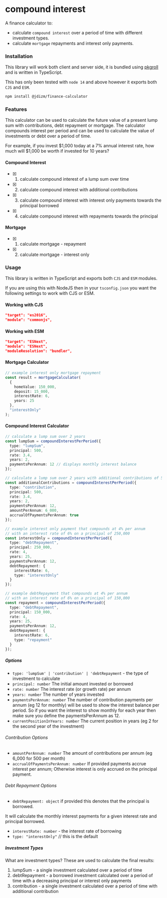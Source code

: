 # compound interest

A finance calculator to:

- calculate `compound interest` over a period of time with different investment types.
- calculate `mortgage` repayments and interest only payments.

### Installation

This library will work both client and server side, it is bundled using [pkgroll](https://github.com/privatenumber/pkgroll) and is written in TypeScript.

This has only been tested with `node 14` and above however it exports both `CJS` and `ESM`.

```bash
npm install @jdizm/finance-calculator
```

### Features

This calculator can be used to calculate the future value of a present lump sum with contributions, debt repayment or mortgage. The calculator compounds interest per period and can be used to calculate the value of investments or debt over a period of time.

For example, if you invest $1,000 today at a 7% annual interest rate, how much will $1,000 be worth if invested for 10 years?

#### Compound Interest

- [x] 1. calculate compound interest of a lump sum over time
- [x] 2. calculate compound interest with additional contributions
- [x] 3. calculate compound interest with interest only payments towards the principal borrowed
- [x] 4. calculate compound interest with repayments towards the principal

#### Mortgage

- [x] 1. calculate mortgage - repayment
- [x] 2. calculate mortgage - interest only

### Usage

This library is written in TypeScript and exports both `CJS` and `ESM` modules.

If you are using this with NodeJS then in your `tsconfig.json` you want the following settings to work with CJS or ESM.

#### Working with CJS

```json
"target": "es2016",
"module": "commonjs",
```

#### Working with ESM

```json
"target": "ESNext",
"module": "ESNext",
"moduleResolution": "bundler",
```

#### Mortgage Calculator

```ts
// example interest only mortgage repayment
const result = mortgageCalculator(
  {
    homeValue: 150_000,
    deposit: 15_000,
    interestRate: 6,
    years: 25
  },
  "interestOnly"
);
```

#### Compound Interest Calculator

```ts
// calculate a lump sum over 2 years
const lumpSum = compoundInterestPerPeriod({
  type: "lumpSum",
  principal: 500,
  rate: 3.4,
  years: 2,
  paymentsPerAnnum: 12 // displays monthly interest balance
});

// calculate a lump sum over 2 years with additional contributions of 500 per month
const additionalContributions = compoundInterestPerPeriod({
  type: "contribution",
  principal: 500,
  rate: 3.4,
  years: 2,
  paymentsPerAnnum: 12,
  amountPerAnnum: 6_000,
  accrualOfPaymentsPerAnnum: true
});

// example interest only payment that compounds at 4% per annum
// with an interest rate of 6% on a principal of 250,000
const interestOnly = compoundInterestPerPeriod({
  type: "debtRepayment",
  principal: 250_000,
  rate: 4,
  years: 25,
  paymentsPerAnnum: 12,
  debtRepayment: {
    interestRate: 6,
    type: "interestOnly"
  }
});

// example debtRepayment that compounds at 4% per annum
// with an interest rate of 6% on a principal of 150,000
const repayment = compoundInterestPerPeriod({
  type: "debtRepayment",
  principal: 150_000,
  rate: 4,
  years: 25,
  paymentsPerAnnum: 12,
  debtRepayment: {
    interestRate: 6,
    type: "repayment"
  }
});
```

##### Options

- `type: 'lumpSum' | 'contribution' | 'debtRepayment` - the type of investment to calculate
- `principal: number` The initial amount invested or borrowed
- `rate: number` The interest rate (or growth rate) per annum
- `years: number` The number of years invested
- `paymentsPerAnnum: number` The number of contribution payments per annum (eg 12 for monthly) will be used to show the interest balance per period. So if you want the interest to show monthly for each year then make sure you define the paymentsPerAnnum as 12.
- `currentPositionInYears: number` The current position in years (eg 2 for the second year of the investment)

###### Contribution Options

- `amountPerAnnum: number` The amount of contributions per annum (eg 6_000 for 500 per month)
- `accrualOfPaymentsPerAnnum: number` If provided payments accrue interest per annum; Otherwise interest is only accrued on the principal payment.

###### Debt Repayment Options

- `debtRepayment: object` if provided this denotes that the principal is borrowed.

It will calculate the monthly interest payments for a given interest rate and principal borrowed.

- `interestRate: number` - the interest rate of borrowing
- `type: "interestOnly"` // this is the default

##### Investment Types

What are investment types? These are used to calculate the final results:

1. lumpSum - a single investment calculated over a period of time
2. debtRepayment - a borrowed investment calculated over a period of time with a decreasing principal or interest only payments
3. contribution - a single investment calculated over a period of time with additional contribution
